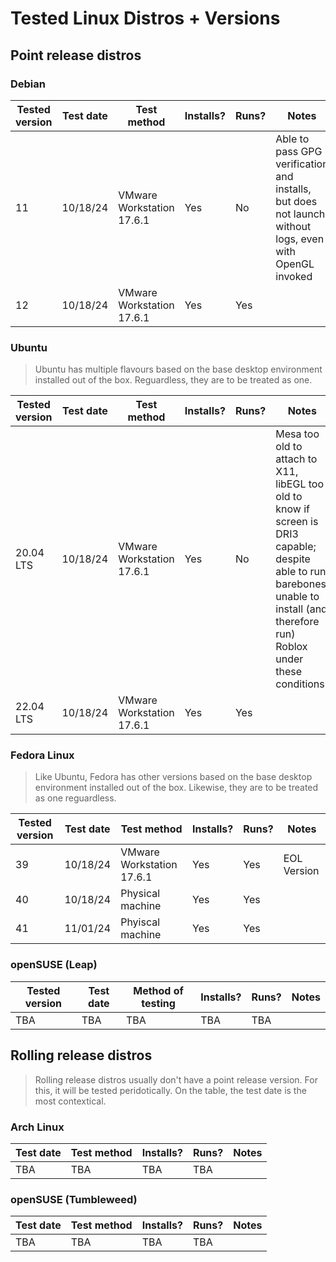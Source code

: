 # Tested Linux Distros + Versions

## Point release distros
### Debian
| Tested version | Test date | Test method                    | Installs? | Runs? | Notes |
| -------------- | --------- | ------------------------------ | --------- | ----- | ----- |
| 11             | 10/18/24  | VMware Workstation 17.6.1      | Yes       | No    | Able to pass GPG verification and installs, but does not launch without logs, even with OpenGL invoked |
| 12             | 10/18/24  | VMware Workstation 17.6.1      | Yes       | Yes   |       |

### Ubuntu
> Ubuntu has multiple flavours based on the base desktop environment installed out of the box. Reguardless, they are to be treated as one.

| Tested version | Test date | Test method                    | Installs? | Runs? | Notes |
| -------------- | --------- | ------------------------------ | --------- | ----- | ----- |
| 20.04 LTS      | 10/18/24  | VMware Workstation 17.6.1      | Yes       | No    | Mesa too old to attach to X11, libEGL too old to know if screen is DRI3 capable; despite able to run barebones, unable to install (and therefore run) Roblox under these conditions |
| 22.04 LTS      | 10/18/24  | VMware Workstation 17.6.1      | Yes       | Yes   |       |

### Fedora Linux
> Like Ubuntu, Fedora has other versions based on the base desktop environment installed out of the box. Likewise, they are to be treated as one reguardless.

| Tested version | Test date | Test method                    | Installs? | Runs? | Notes |
| -------------- | --------- | ------------------------------ | --------- | ----- | ----- |
| 39             | 10/18/24  | VMware Workstation 17.6.1      | Yes       | Yes   | EOL Version      |
| 40             | 10/18/24  | Physical machine               | Yes       | Yes   |       |
| 41             | 11/01/24  | Phyiscal machine               | Yes       | Yes   |       |

### openSUSE (Leap)
| Tested version | Test date | Method of testing      | Installs? | Runs? | Notes |
| -------------- | --------- | ---------------------- | --------- | ----- | ----- |
| TBA            | TBA       | TBA                    | TBA       | TBA   |       |

## Rolling release distros
> Rolling release distros usually don't have a point release version. For this, it will be tested peridotically. On the table, the test date is the most contextical.

### Arch Linux
| Test date | Test method                    | Installs? | Runs? | Notes |
| --------- | ------------------------------ | --------- | ----- | ----- |
| TBA       | TBA                            | TBA       | TBA   |       |

### openSUSE (Tumbleweed)
| Test date | Test method                    | Installs? | Runs? | Notes |
| --------- | ------------------------------ | --------- | ----- | ----- |
| TBA       | TBA                            | TBA       | TBA   |       |
